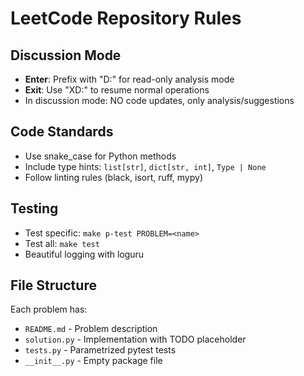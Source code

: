 # LeetCode Repository Rules

## Discussion Mode

- **Enter**: Prefix with "D:" for read-only analysis mode
- **Exit**: Use "XD:" to resume normal operations
- In discussion mode: NO code updates, only analysis/suggestions

## Code Standards

- Use snake_case for Python methods
- Include type hints: `list[str]`, `dict[str, int]`, `Type | None`
- Follow linting rules (black, isort, ruff, mypy)

## Testing

- Test specific: `make p-test PROBLEM=<name>`
- Test all: `make test`
- Beautiful logging with loguru

## File Structure

Each problem has:

- `README.md` - Problem description
- `solution.py` - Implementation with TODO placeholder
- `tests.py` - Parametrized pytest tests
- `__init__.py` - Empty package file
